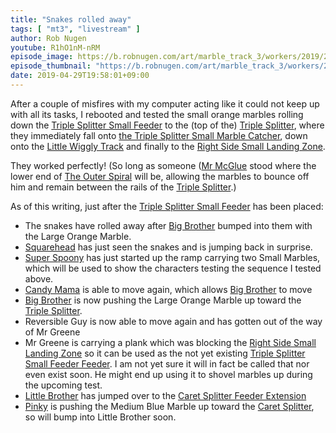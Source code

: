 ```yaml
---
title: "Snakes rolled away"
tags: [ "mt3", "livestream" ]
author: Rob Nugen
youtube: R1hO1nM-nRM
episode_image: https://b.robnugen.com/art/marble_track_3/workers/2019/2019_apr_29_super_spoony_bringing_marbles.jpg
episode_thumbnail: "https://b.robnugen.com/art/marble_track_3/workers/2019/thumbs/2019_apr_29_super_spoony_bringing_marbles.jpg"
date: 2019-04-29T19:58:01+09:00
---
```


After a couple of misfires with my computer acting like it could not
keep up with all its tasks, I rebooted and tested the small orange
marbles rolling down the [Triple Splitter Small Feeder](/parts/triple-splitter-small-feeder/) to
the (top of the) [Triple Splitter](/parts/triple_splitter/), where they immediately fall
onto [the Triple Splitter Small Marble Catcher](/parts/the_triple_splitter_small_marble_catcher/), down onto
the [Little Wiggly Track](/parts/little_wiggly_track/) and finally to the
[Right Side Small Landing Zone](/parts/right_side_small_landing_zone/).

They worked perfectly! (So long as someone ([Mr McGlue](/workers/mr_mcglue/) stood
where the lower end of [The Outer Spiral](/parts/outer_spiral/) will be, allowing the
marbles to bounce off him and remain between the rails of the
[Triple Splitter](/parts/triple_splitter/).)

As of this writing, just after the [Triple Splitter Small Feeder](/parts/triple-splitter-small-feeder/) has
been placed:

* The snakes have rolled away after [Big Brother](/workers/big_brother/) bumped into
  them with the Large Orange Marble.
* [Squarehead](/workers/squarehead/) has just seen the snakes and is jumping back in surprise.
* [Super Spoony](/workers/super_spoony/) has just started up the ramp carrying two Small
  Marbles, which will be used to show the characters testing the
  sequence I tested above.
* [Candy Mama](/workers/candy_mama/) is able to move again, which allows [Big Brother](/workers/big_brother/) to move
* [Big Brother](/workers/big_brother/) is now pushing the Large Orange Marble up toward the
  [Triple Splitter](/parts/triple_splitter/).
* Reversible Guy is now able to move again and has gotten out of the
  way of Mr Greene
* Mr Greene is carrying a plank which was blocking the
  [Right Side Small Landing Zone](/parts/right_side_small_landing_zone/) so it can be used as the
  not yet existing [Triple Splitter Small Feeder Feeder](/parts/triple-splitter-small-feeder-feeder/).  I am not yet
  sure it will in fact be called that nor even exist soon.  He might
  end up using it to shovel marbles up during the upcoming test.
* [Little Brother](/workers/lil_brother/) has jumped over to the
  [Caret Splitter Feeder Extension](/parts/caret_splitter_feeder_extension/)
* [Pinky](/workers/pinky/) is pushing the Medium Blue Marble up toward the
  [Caret Splitter](/parts/caret-splitter/), so will bump into Little Brother soon.
